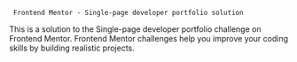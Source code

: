      Frontend Mentor - Single-page developer portfolio solution
This is a solution to the Single-page developer portfolio challenge on Frontend Mentor. Frontend Mentor challenges help you improve your coding skills by building realistic projects.
